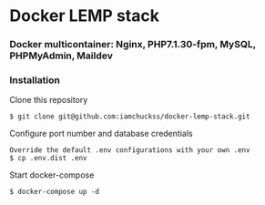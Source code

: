 # Docker LEMP stack

### Docker multicontainer: Nginx, PHP7.1.30-fpm, MySQL, PHPMyAdmin, Maildev

### Installation 

Clone this repository 
```
$ git clone git@github.com:iamchuckss/docker-lemp-stack.git
```

Configure port number and database credentials
```
Override the default .env configurations with your own .env
$ cp .env.dist .env
```

Start docker-compose
```
$ docker-compose up -d
```
